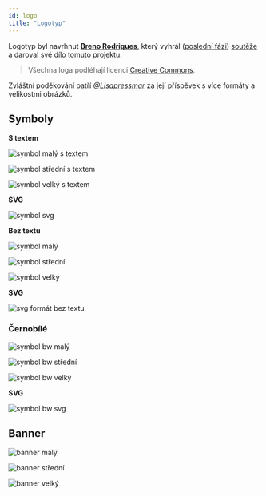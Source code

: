 ```yaml
---
id: logo
title: "Logotyp"
---
```


Logotyp byl navrhnut **[Breno Rodrigues](https://github.com/rodriguesbreno)**, který vyhrál ([poslední fázi](https://github.com/verdaccio/verdaccio/issues/328)) [soutěže](https://github.com/verdaccio/verdaccio/issues/237) a daroval své dílo tomuto projektu.

> Všechna loga podléhají licenci [Creative Commons](https://github.com/verdaccio/verdaccio/blob/master/LICENSE-docs).

Zvláštní poděkování patří *[@Lisapressmar](https://github.com/Lisapressmar)* za její příspěvek s více formáty a velikostmi obrázků.

## Symboly

**S textem**

![symbol malý s textem](assets/logo/symbol/png/logo-small-header-bottom.png)

![symbol střední s textem](assets/logo/symbol/png/logo-small-header-bottom@2x.png)

![symbol velký s textem](assets/logo/symbol/png/logo-small-header-bottom@3x.png)

**SVG**

![symbol svg](assets/logo/symbol/svg/logo-small-header-bottom.svg)

**Bez textu**

![symbol malý](assets/logo/symbol/png/verdaccio-tiny.png)

![symbol střední](assets/logo/symbol/png/verdaccio-tiny@2x.png)

![symbol velký](assets/logo/symbol/png/verdaccio-tiny@3x.png)

**SVG**

![svg formát bez textu](assets/logo/symbol/svg/verdaccio-tiny.svg)

### Černobílé

![symbol bw malý](assets/logo/symbol/png/verdaccio-blackwhite.png)

![symbol bw střední](assets/logo/symbol/png/verdaccio-blackwhite@2x.png)

![symbol bw velký](assets/logo/symbol/png/verdaccio-blackwhite@3x.png)

**SVG**

![symbol bw svg](assets/logo/symbol/svg/verdaccio-blackwhite.svg)

## Banner

![banner malý](assets/logo/banner/png/verdaccio-banner.png)

![banner střední](assets/logo/banner/png/verdaccio-banner@2x.png)

![banner velký](assets/logo/banner/png/verdaccio-banner@3x.png)